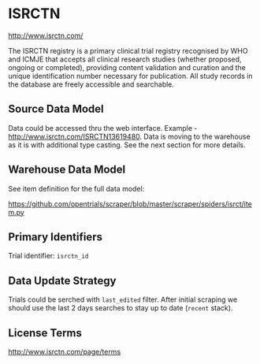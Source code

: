 # ISRCTN

http://www.isrctn.com/

The ISRCTN registry is a primary clinical trial registry recognised by WHO and ICMJE that accepts all clinical research studies (whether proposed, ongoing or completed), providing content validation and curation and the unique identification number necessary for publication. All study records in the database are freely accessible and searchable.

## Source Data Model

Data could be accessed thru the web interface.
Example - http://www.isrctn.com/ISRCTN13619480.
Data is moving to the warehouse as it is with additional type casting.
See the next section for more details.

## Warehouse Data Model

See item definition for the full data model:

https://github.com/opentrials/scraper/blob/master/scraper/spiders/isrct/item.py

## Primary Identifiers

Trial identifier: `isrctn_id`

## Data Update Strategy

Trials could be serched with `last_edited` filter.
After initial scraping we should use the last 2 days searches
to stay up to date (`recent` stack).

## License Terms

http://www.isrctn.com/page/terms
